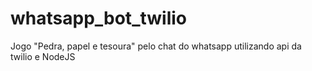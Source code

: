# whatsapp_bot_twilio
Jogo "Pedra, papel e tesoura" pelo chat do whatsapp utilizando api da twilio e NodeJS
